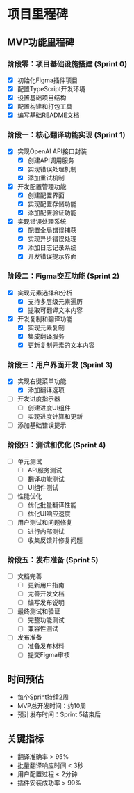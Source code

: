 # 项目里程碑

## MVP功能里程碑

### 阶段零：项目基础设施搭建 (Sprint 0)
- [X] 初始化Figma插件项目
- [X] 配置TypeScript开发环境
- [X] 设置基础项目结构
- [X] 配置构建和打包工具
- [X] 编写基础README文档

### 阶段一：核心翻译功能实现 (Sprint 1)
- [X] 实现OpenAI API接口封装
  - [X] 创建API调用服务
  - [X] 实现错误处理机制
  - [X] 添加重试机制
- [X] 开发配置管理功能
  - [X] 创建配置界面
  - [X] 实现配置存储功能
  - [X] 添加配置验证功能
- [X] 实现错误处理系统
  - [X] 配置全局错误捕获
  - [X] 实现异步错误处理
  - [X] 添加日志记录系统
  - [X] 开发错误提示界面

### 阶段二：Figma交互功能 (Sprint 2)
- [X] 实现元素选择和分析
  - [X] 支持多层级元素遍历
  - [X] 提取可翻译文本内容
- [X] 开发复制和翻译功能
  - [X] 实现元素复制
  - [X] 集成翻译服务
  - [X] 更新复制元素的文本内容

### 阶段三：用户界面开发 (Sprint 3)
- [X] 实现右键菜单功能
  - [X] 添加翻译选项
- [ ] 开发进度指示器
  - [ ] 创建进度UI组件
  - [ ] 实现进度计算和更新
- [ ] 添加基础错误提示

### 阶段四：测试和优化 (Sprint 4)
- [ ] 单元测试
  - [ ] API服务测试
  - [ ] 翻译功能测试
  - [ ] UI组件测试
- [ ] 性能优化
  - [ ] 优化批量翻译性能
  - [ ] 优化UI响应速度
- [ ] 用户测试和问题修复
  - [ ] 进行内部测试
  - [ ] 收集反馈并修复问题

### 阶段五：发布准备 (Sprint 5)
- [ ] 文档完善
  - [ ] 更新用户指南
  - [ ] 完善开发文档
  - [ ] 编写发布说明
- [ ] 最终测试和验证
  - [ ] 完整功能测试
  - [ ] 兼容性测试
- [ ] 发布准备
  - [ ] 准备发布材料
  - [ ] 提交Figma审核

## 时间预估
- 每个Sprint持续2周
- MVP总开发时间：约10周
- 预计发布时间：Sprint 5结束后

## 关键指标
- 翻译准确率 > 95%
- 批量翻译响应时间 < 3秒
- 用户配置过程 < 2分钟
- 插件安装成功率 > 99%

